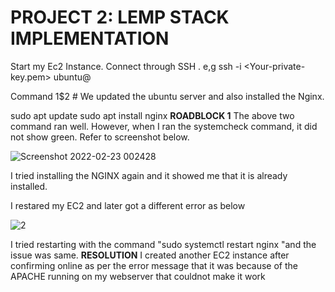 # PROJECT 2: LEMP STACK IMPLEMENTATION
Start my Ec2 Instance. Connect through SSH . e,g ssh -i <Your-private-key.pem> ubuntu@<EC2-Public-IP-address>

Command 1$2 # We updated the ubuntu server and also installed the Nginx.

sudo apt update
sudo apt install nginx
**ROADBLOCK 1** The above two command ran well. However, when I ran the systemcheck command, it did not show green. Refer to screenshot below.
 
  ![Screenshot 2022-02-23 002428](https://user-images.githubusercontent.com/98546783/155239777-50b65aa1-9bdd-409c-8015-6ef84410d4e5.jpg)
  
  I tried installing the NGINX again and it showed me that it is already installed.
  
  I restared my EC2 and later got a different error as below
  
  ![2](https://user-images.githubusercontent.com/98546783/155240612-e33ad16f-3477-4e03-8a10-38aecdebbe20.jpg)

I tried restarting with the command "sudo systemctl restart nginx "and the issue was same.
  **RESOLUTION** I created another EC2 instance after confirming online as per the error message that it was because of the APACHE running on my webserver that couldnot make it work
